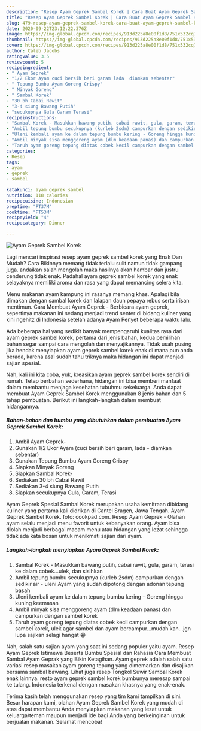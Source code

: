 ```yaml
---
description: "Resep Ayam Geprek Sambel Korek | Cara Buat Ayam Geprek Sambel Korek Yang Bikin Ngiler"
title: "Resep Ayam Geprek Sambel Korek | Cara Buat Ayam Geprek Sambel Korek Yang Bikin Ngiler"
slug: 479-resep-ayam-geprek-sambel-korek-cara-buat-ayam-geprek-sambel-korek-yang-bikin-ngiler
date: 2020-09-22T23:12:22.376Z
image: https://img-global.cpcdn.com/recipes/913d225a8e00f1d8/751x532cq70/ayam-geprek-sambel-korek-foto-resep-utama.jpg
thumbnail: https://img-global.cpcdn.com/recipes/913d225a8e00f1d8/751x532cq70/ayam-geprek-sambel-korek-foto-resep-utama.jpg
cover: https://img-global.cpcdn.com/recipes/913d225a8e00f1d8/751x532cq70/ayam-geprek-sambel-korek-foto-resep-utama.jpg
author: Caleb Jacobs
ratingvalue: 3.5
reviewcount: 5
recipeingredient:
- " Ayam Geprek"
- "1/2 Ekor Ayam cuci bersih beri garam lada  diamkan sebentar"
- " Tepung Bumbu Ayam Goreng Crispy"
- " Minyak Goreng"
- " Sambal Korek"
- "30 bh Cabai Rawit"
- "3-4 siung Bawang Putih"
- "secukupnya Gula Garam Terasi"
recipeinstructions:
- "Sambal Korek - Masukkan bawang putih, cabai rawit, gula, garam, terasi ke dalam cobek...ulek, dan sisihkan"
- "Ambil tepung bumbu secukupnya (kurleb 2sdm) campurkan dengan sedikir air - uleni Ayam yang sudah dipotong dengan adonan tepung basah"
- "Uleni kembali ayam ke dalam tepung bumbu kering - Goreng hingga kuning keemasan"
- "Ambil minyak sisa menggoreng ayam (dlm keadaan panas) dan campurkan dengan sambel korek"
- "Taruh ayam goreng tepung diatas cobek kecil campurkan dengan sambel korek, ulek agar sambel dan ayam bercampur...mudah kan...jgn lupa sajikan selagi hangat 😁"
categories:
- Resep
tags:
- ayam
- geprek
- sambel

katakunci: ayam geprek sambel 
nutrition: 118 calories
recipecuisine: Indonesian
preptime: "PT37M"
cooktime: "PT53M"
recipeyield: "4"
recipecategory: Dinner

---
```



![Ayam Geprek Sambel Korek](https://img-global.cpcdn.com/recipes/913d225a8e00f1d8/751x532cq70/ayam-geprek-sambel-korek-foto-resep-utama.jpg)

Lagi mencari inspirasi resep ayam geprek sambel korek yang Enak Dan Mudah? Cara Bikinnya memang tidak terlalu sulit namun tidak gampang juga. andaikan salah mengolah maka hasilnya akan hambar dan justru cenderung tidak enak. Padahal ayam geprek sambel korek yang enak selayaknya memiliki aroma dan rasa yang dapat memancing selera kita.

Menu makanan ayam kampung ini rasanya memang khas. Apalagi bila dimakan dengan sambal korek dan lalapan daun pepaya rebus serta irisan mentimun. Cara Membuat Ayam Geprek - Berbicara ayam geprek, sepertinya makanan ini sedang menjadi trend senter di bidang kuliner yang kini ngehitz di Indonesia setelah adanya Ayam Penyet beberapa waktu lalu.

Ada beberapa hal yang sedikit banyak mempengaruhi kualitas rasa dari ayam geprek sambel korek, pertama dari jenis bahan, kedua pemilihan bahan segar sampai cara mengolah dan menyajikannya. Tidak usah pusing jika hendak menyiapkan ayam geprek sambel korek enak di mana pun anda berada, karena asal sudah tahu triknya maka hidangan ini dapat menjadi sajian spesial.


Nah, kali ini kita coba, yuk, kreasikan ayam geprek sambel korek sendiri di rumah. Tetap berbahan sederhana, hidangan ini bisa memberi manfaat dalam membantu menjaga kesehatan tubuhmu sekeluarga. Anda dapat membuat Ayam Geprek Sambel Korek menggunakan 8 jenis bahan dan 5 tahap pembuatan. Berikut ini langkah-langkah dalam membuat hidangannya.

<!--inarticleads1-->

##### Bahan-bahan dan bumbu yang dibutuhkan dalam pembuatan Ayam Geprek Sambel Korek:

1. Ambil  Ayam Geprek-
1. Gunakan 1/2 Ekor Ayam (cuci bersih beri garam, lada - diamkan sebentar)
1. Gunakan  Tepung Bumbu Ayam Goreng Crispy
1. Siapkan  Minyak Goreng
1. Siapkan  Sambal Korek-
1. Sediakan 30 bh Cabai Rawit
1. Sediakan 3-4 siung Bawang Putih
1. Siapkan secukupnya Gula, Garam, Terasi


Ayam Geprek Spesial Sambal Korek merupakan usaha kemitraan dibidang kuliner yang pertama kali didrikan di Cantel Sragen, Jawa Tengah. Ayam Geprek Sambel Korek. foto: cookpad.com. Resep Ayam Geprek - Olahan ayam selalu menjadi menu favorit untuk kebanyakan orang. Ayam bisa diolah menjadi berbagai macam menu atau hidangan yang lezat sehingga tidak ada kata bosan untuk menikmati sajian dari ayam. 

<!--inarticleads2-->

##### Langkah-langkah menyiapkan Ayam Geprek Sambel Korek:

1. Sambal Korek - Masukkan bawang putih, cabai rawit, gula, garam, terasi ke dalam cobek...ulek, dan sisihkan
1. Ambil tepung bumbu secukupnya (kurleb 2sdm) campurkan dengan sedikir air - uleni Ayam yang sudah dipotong dengan adonan tepung basah
1. Uleni kembali ayam ke dalam tepung bumbu kering - Goreng hingga kuning keemasan
1. Ambil minyak sisa menggoreng ayam (dlm keadaan panas) dan campurkan dengan sambel korek
1. Taruh ayam goreng tepung diatas cobek kecil campurkan dengan sambel korek, ulek agar sambel dan ayam bercampur...mudah kan...jgn lupa sajikan selagi hangat 😁


Nah, salah satu sajian ayam yang saat ini sedang populer yaitu ayam. Resep Ayam Geprek Istimewa Beserta Bumbu Spesial dan Rahasia Cara Membuat Sambal Ayam Geprak yang Bikin Ketagihan. Ayam geprek adalah salah satu variasi resep masakan ayam goreng tepung yang dimemarkan dan disajikan bersama sambal bawang. Lihat juga resep Tongkol Suwir Sambal Korek enak lainnya. resto ayam geprek sambel korek bumbunya meresap sampai ke tulang. Indonesia terkenal dengan masakan khasnya yang enak-enak. 

Terima kasih telah menggunakan resep yang tim kami tampilkan di sini. Besar harapan kami, olahan Ayam Geprek Sambel Korek yang mudah di atas dapat membantu Anda menyiapkan makanan yang lezat untuk keluarga/teman maupun menjadi ide bagi Anda yang berkeinginan untuk berjualan makanan. Selamat mencoba!
